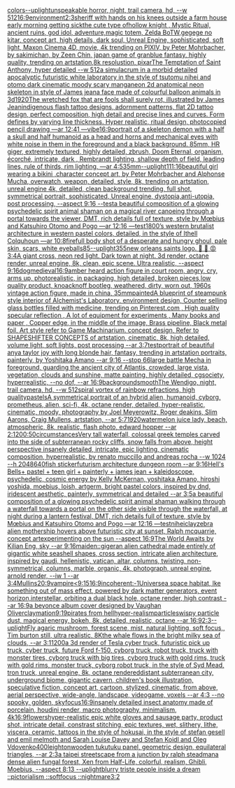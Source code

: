 [colors--uplight](https://www.ebank.nz/aiartgenerator?category=colors--uplight)[unspeakable horror, night, trail camera, hd, --w 512](https://www.ebank.nz/aiartgenerator?category=unspeakable%20horror%2C%20night%2C%20trail%20camera%2C%20hd%2C%20--w%20512)[16:9](https://www.ebank.nz/aiartgenerator?category=16%3A9)[environment](https://www.ebank.nz/aiartgenerator?category=environment)[2:3](https://www.ebank.nz/aiartgenerator?category=2%3A3)[sheriff with hands on his knees outside a farm house early morning getting sick](https://www.ebank.nz/aiartgenerator?category=sheriff%20with%20hands%20on%20his%20knees%20outside%20a%20farm%20house%20early%20morning%20getting%20sick)[the cute type ofhollow knight , Mystic Ritual, ancient ruins, god idol, adventure,magic totem, Zelda BoTW,gegege no kitar, concept art, high details, dark soul, Unreal Engine, sophisticated, soft light, Maxon Cinema 4D, movie, 4k trending on PIXIV, by Peter Mohrbacher, by sakimichan, by Zeen Chin, japan game of granblue fantasy, highly quality, trending on artstation,8k resolustion, pixar](https://www.ebank.nz/aiartgenerator?category=the%20cute%20type%20ofhollow%20knight%20%2C%20Mystic%20Ritual%2C%20ancient%20ruins%2C%20god%20idol%2C%20adventure%2Cmagic%20totem%2C%20Zelda%20BoTW%2Cgegege%20no%20kitar%2C%20concept%20art%2C%20high%20details%2C%20dark%20soul%2C%20Unreal%20Engine%2C%20sophisticated%2C%20soft%20light%2C%20Maxon%20Cinema%204D%2C%20movie%2C%204k%20trending%20on%20PIXIV%2C%20by%20Peter%20Mohrbacher%2C%20by%20sakimichan%2C%20by%20Zeen%20Chin%2C%20japan%20game%20of%20granblue%20fantasy%2C%20highly%20quality%2C%20trending%20on%20artstation%2C8k%20resolustion%2C%20pixar)[The Temptation of Saint Anthony, hyper detailed --w 512](https://www.ebank.nz/aiartgenerator?category=The%20Temptation%20of%20Saint%20Anthony%2C%20hyper%20detailed%20--w%20512)[a simulacrum in a morbid detailed apocalyptic futuristic white laboratory in the style of tsutomu nihei and otomo dark cinematic moody scary manga](https://www.ebank.nz/aiartgenerator?category=a%20simulacrum%20in%20a%20morbid%20detailed%20apocalyptic%20futuristic%20white%20laboratory%20in%20the%20style%20of%20tsutomu%20nihei%20and%20otomo%20dark%20cinematic%20moody%20scary%20manga)[neon 2d anatomical neon skeleton in style of James jean](https://www.ebank.nz/aiartgenerator?category=neon%202d%20anatomical%20neon%20skeleton%20in%20style%20of%20James%20jean)[a face made of colourful balloon animals in 3d](https://www.ebank.nz/aiartgenerator?category=a%20face%20made%20of%20colourful%20balloon%20animals%20in%203d)[1920](https://www.ebank.nz/aiartgenerator?category=1920)[The wretched fox that are fools shall surely rot,  illustrated by James Jean](https://www.ebank.nz/aiartgenerator?category=The%20wretched%20fox%20that%20are%20fools%20shall%20surely%20rot%2C%20%20illustrated%20by%20James%20Jean)[indigenous flash tattoo designs, adornment patterns, flat 2D tattoo design, perfect composition, high detail and precise lines and curves. Form defines by varying line thickness. Hyper realistic, ritual design, photocopied pencil drawing —ar 12:41 —vibe](https://www.ebank.nz/aiartgenerator?category=indigenous%20flash%20tattoo%20designs%2C%20adornment%20patterns%2C%20flat%202D%20tattoo%20design%2C%20perfect%20composition%2C%20high%20detail%20and%20precise%20lines%20and%20curves.%20Form%20defines%20by%20varying%20line%20thickness.%20Hyper%20realistic%2C%20ritual%20design%2C%20photocopied%20pencil%20drawing%20%E2%80%94ar%2012%3A41%20%E2%80%94vibe)[16:9](https://www.ebank.nz/aiartgenerator?category=16%3A9)[portrait of a skeleton demon with a half a skull and half humanoid as a head and horns and mechanical eyes with white noise in them in the foreground and a black background. 85mm, HR giger, extremely textured, highly detailed, zbrush, Doom Eternal, organism, écorché, intricate, dark , Rembrandt lighting, shallow depth of field, leading lines, rule of thirds, rim lighting, —ar 4:5](https://www.ebank.nz/aiartgenerator?category=portrait%20of%20a%20skeleton%20demon%20with%20a%20half%20a%20skull%20and%20half%20humanoid%20as%20a%20head%20and%20horns%20and%20mechanical%20eyes%20with%20white%20noise%20in%20them%20in%20the%20foreground%20and%20a%20black%20background.%2085mm%2C%20HR%20giger%2C%20extremely%20textured%2C%20highly%20detailed%2C%20zbrush%2C%20Doom%20Eternal%2C%20organism%2C%20%C3%A9corch%C3%A9%2C%20intricate%2C%20dark%20%2C%20Rembrandt%20lighting%2C%20shallow%20depth%20of%20field%2C%20leading%20lines%2C%20rule%20of%20thirds%2C%20rim%20lighting%2C%20%E2%80%94ar%204%3A5)[35mm](https://www.ebank.nz/aiartgenerator?category=35mm)[--uplight](https://www.ebank.nz/aiartgenerator?category=--uplight)[1](https://www.ebank.nz/aiartgenerator?category=1)[11:16](https://www.ebank.nz/aiartgenerator?category=11%3A16)[beautiful girl wearing a bikini ,character concept art, by Peter Mohrbacher and Alphonse Mucha, overwatch, weapon, detailed, style, 8k, trending on artstation, unreal engine 4k, detailed, clean background trending, full shot, symmetrical portrait, sophisticated, Unreal engine, dystopia,anti-utopia, post processing, --aspect 9:16 --test](https://www.ebank.nz/aiartgenerator?category=beautiful%20girl%20wearing%20a%20bikini%20%2Ccharacter%20concept%20art%2C%20by%20Peter%20Mohrbacher%20and%20Alphonse%20Mucha%2C%20overwatch%2C%20weapon%2C%20detailed%2C%20style%2C%208k%2C%20trending%20on%20artstation%2C%20unreal%20engine%204k%2C%20detailed%2C%20clean%20background%20trending%2C%20full%20shot%2C%20symmetrical%20portrait%2C%20sophisticated%2C%20Unreal%20engine%2C%20dystopia%2Canti-utopia%2C%20post%20processing%2C%20--aspect%209%3A16%20--test)[a beautiful composition of a glowing psychedelic spirit animal shaman on a magical river canoeing through a portal towards the viewer, DMT,  rich details full of texture, style by Mœbius and Katsuhiro Otomo and Pogo —ar 12:16 —test](https://www.ebank.nz/aiartgenerator?category=a%20beautiful%20composition%20of%20a%20glowing%20psychedelic%20spirit%20animal%20shaman%20on%20a%20magical%20river%20canoeing%20through%20a%20portal%20towards%20the%20viewer%2C%20DMT%2C%20%20rich%20details%20full%20of%20texture%2C%20style%20by%20M%C5%93bius%20and%20Katsuhiro%20Otomo%20and%20Pogo%20%E2%80%94ar%2012%3A16%20%E2%80%94test)[1800’s western brutalist architecture in western pastel colors, detailed, in the style of Ithell Colquhoun —ar 10:8](https://www.ebank.nz/aiartgenerator?category=1800%E2%80%99s%20western%20brutalist%20architecture%20in%20western%20pastel%20colors%2C%20detailed%2C%20in%20the%20style%20of%20Ithell%20Colquhoun%20%E2%80%94ar%2010%3A8)[fire](https://www.ebank.nz/aiartgenerator?category=fire)[full body shot of a desperate and hungry ghoul, pale skin, scars, white eyeballs](https://www.ebank.nz/aiartgenerator?category=full%20body%20shot%20of%20a%20desperate%20and%20hungry%20ghoul%2C%20pale%20skin%2C%20scars%2C%20white%20eyeballs)[85](https://www.ebank.nz/aiartgenerator?category=85)[--uplight](https://www.ebank.nz/aiartgenerator?category=--uplight)[355](https://www.ebank.nz/aiartgenerator?category=355)[new orleans saints logo. 👺 👹 😡](https://www.ebank.nz/aiartgenerator?category=new%20orleans%20saints%20logo.%20%F0%9F%91%BA%20%F0%9F%91%B9%20%F0%9F%98%A1)[3:4](https://www.ebank.nz/aiartgenerator?category=3%3A4)[A giant cross, neon red light. Dark town at night. 3d render, octane render, unreal engine, 8k, clean, epic scene. Ultra realistic, --aspect 9:16](https://www.ebank.nz/aiartgenerator?category=A%20giant%20cross%2C%20neon%20red%20light.%20Dark%20town%20at%20night.%203d%20render%2C%20octane%20render%2C%20unreal%20engine%2C%208k%2C%20clean%2C%20epic%20scene.%20Ultra%20realistic%2C%20--aspect%209%3A16)[dog](https://www.ebank.nz/aiartgenerator?category=dog)[medieval](https://www.ebank.nz/aiartgenerator?category=medieval)[16:9](https://www.ebank.nz/aiartgenerator?category=16%3A9)[amber heard action figure in court room, angry, cry, arms up, photorealistic, in packaging, high detailed, broken pieces,low quality product, knoacknoff bootleg, weathered, dirty, worn out, 1960s vintage action figure, made in china, 35mm](https://www.ebank.nz/aiartgenerator?category=amber%20heard%20action%20figure%20in%20court%20room%2C%20angry%2C%20cry%2C%20arms%20up%2C%20photorealistic%2C%20in%20packaging%2C%20high%20detailed%2C%20broken%20pieces%2Clow%20quality%20product%2C%20knoacknoff%20bootleg%2C%20weathered%2C%20dirty%2C%20worn%20out%2C%201960s%20vintage%20action%20figure%2C%20made%20in%20china%2C%2035mm)[painted](https://www.ebank.nz/aiartgenerator?category=painted)[A blueprint of steampunk style interior of Alchemist's Laboratory,  environment  design, Counter selling glass bottles filled with medicine,  trending on Pinterest.com  , High quality specular reflection , A lot of equipment for experiments , Many books and paper ,  Copper  edge, in the middle of the image, Brass pipeline,  Black metal foil,  Art style refer to Game Machinarium.  concept design, Refer to SHAPESHIFTER CONCEPTS  of artstation, cinematic,  8k, high detailed,  volume light,  soft lights,  post processing    --ar 3:7](https://www.ebank.nz/aiartgenerator?category=A%20blueprint%20of%20steampunk%20style%20interior%20of%20Alchemist%27s%20Laboratory%2C%20%20environment%20%20design%2C%20Counter%20selling%20glass%20bottles%20filled%20with%20medicine%2C%20%20trending%20on%20Pinterest.com%20%20%2C%20High%20quality%20specular%20reflection%20%2C%20A%20lot%20of%20equipment%20for%20experiments%20%2C%20Many%20books%20and%20paper%20%2C%20%20Copper%20%20edge%2C%20in%20the%20middle%20of%20the%20image%2C%20Brass%20pipeline%2C%20%20Black%20metal%20foil%2C%20%20Art%20style%20refer%20to%20Game%20Machinarium.%20%20concept%20design%2C%20Refer%20to%20SHAPESHIFTER%20CONCEPTS%20%20of%20artstation%2C%20cinematic%2C%20%208k%2C%20high%20detailed%2C%20%20volume%20light%2C%20%20soft%20lights%2C%20%20post%20processing%20%20%20%20--ar%203%3A7)[test](https://www.ebank.nz/aiartgenerator?category=test)[portrait of beautiful anya taylor joy with long blonde hair, fantasy, trending in artstation portraits, painterly, by Yoshitaka Amano --ar 9:16 --stop 66](https://www.ebank.nz/aiartgenerator?category=portrait%20of%20beautiful%20anya%20taylor%20joy%20with%20long%20blonde%20hair%2C%20fantasy%2C%20trending%20in%20artstation%20portraits%2C%20painterly%2C%20by%20Yoshitaka%20Amano%20--ar%209%3A16%20--stop%2066)[large battle Mecha in foreground, guarding the ancient city of Atlantis, crowded, large vista, vegetation, clouds and sunshine, matte painting, highly detailed, cgsociety, hyperrealistic, --no dof, --ar 16:9](https://www.ebank.nz/aiartgenerator?category=large%20battle%20Mecha%20in%20foreground%2C%20guarding%20the%20ancient%20city%20of%20Atlantis%2C%20crowded%2C%20large%20vista%2C%20vegetation%2C%20clouds%20and%20sunshine%2C%20matte%20painting%2C%20highly%20detailed%2C%20cgsociety%2C%20hyperrealistic%2C%20--no%20dof%2C%20--ar%2016%3A9)[background](https://www.ebank.nz/aiartgenerator?category=background)[smooth](https://www.ebank.nz/aiartgenerator?category=smooth)[The Wendigo, night, trail camera, hd, --w 512](https://www.ebank.nz/aiartgenerator?category=The%20Wendigo%2C%20night%2C%20trail%20camera%2C%20hd%2C%20--w%20512)[spiral vortex of rainbow refractions, high quality](https://www.ebank.nz/aiartgenerator?category=spiral%20vortex%20of%20rainbow%20refractions%2C%20high%20quality)[pastels](https://www.ebank.nz/aiartgenerator?category=pastels)[A symmetrical portrait of an hybrid alien, humanoid, cyborg, prometheus, alien, sci-fi, 4k, octane render, detailed, hyper-realistic, cinematic, moody, photography by Joel Meyerowitz, Roger deakins, Slim Aarons, Craig Mullens, artstation, --ar 5:7](https://www.ebank.nz/aiartgenerator?category=A%20symmetrical%20portrait%20of%20an%20hybrid%20alien%2C%20humanoid%2C%20cyborg%2C%20prometheus%2C%20alien%2C%20sci-fi%2C%204k%2C%20octane%20render%2C%20detailed%2C%20hyper-realistic%2C%20cinematic%2C%20moody%2C%20photography%20by%20Joel%20Meyerowitz%2C%20Roger%20deakins%2C%20Slim%20Aarons%2C%20Craig%20Mullens%2C%20artstation%2C%20--ar%205%3A7)[1920](https://www.ebank.nz/aiartgenerator?category=1920)[watermelon juice lady, beach, atmospheric, 8k, realistic, flash photo, edward hopper --ar 2:1](https://www.ebank.nz/aiartgenerator?category=watermelon%20juice%20lady%2C%20beach%2C%20atmospheric%2C%208k%2C%20realistic%2C%20flash%20photo%2C%20edward%20hopper%20--ar%202%3A1)[200:50](https://www.ebank.nz/aiartgenerator?category=200%3A50)[circumstances](https://www.ebank.nz/aiartgenerator?category=circumstances)[Very tall waterfall, colossal greek temples carved into the side of subterranean rocky cliffs, snow falls from above, height perspective insanely detailed, intricate, epic lighting, cinematic composition, hyperrealistic, by renato muccillo and andreas rocha --w 1024 --h 2048](https://www.ebank.nz/aiartgenerator?category=Very%20tall%20waterfall%2C%20colossal%20greek%20temples%20carved%20into%20the%20side%20of%20subterranean%20rocky%20cliffs%2C%20snow%20falls%20from%20above%2C%20height%20perspective%20insanely%20detailed%2C%20intricate%2C%20epic%20lighting%2C%20cinematic%20composition%2C%20hyperrealistic%2C%20by%20renato%20muccillo%20and%20andreas%20rocha%20--w%201024%20--h%202048)[640](https://www.ebank.nz/aiartgenerator?category=640)[fish sticker](https://www.ebank.nz/aiartgenerator?category=fish%20sticker)[futurism  architecture dungeon room --ar 9:16](https://www.ebank.nz/aiartgenerator?category=futurism%20%20architecture%20dungeon%20room%20--ar%209%3A16)[Hell's Bells](https://www.ebank.nz/aiartgenerator?category=Hell%27s%20Bells)[+ pastel + teen girl + painterly + james jean + kaleidoscope, psychedelic, cosmic energy by Kelly McKernan, yoshitaka Amano, hiroshi yoshida, moebius, loish, artgerm, bright pastel colors, inspired by dnd, iridescent aesthetic, painterly, symmetrical and detailed --ar 3:5](https://www.ebank.nz/aiartgenerator?category=%2B%20pastel%20%2B%20teen%20girl%20%2B%20painterly%20%2B%20james%20jean%20%2B%20kaleidoscope%2C%20psychedelic%2C%20cosmic%20energy%20by%20Kelly%20McKernan%2C%20yoshitaka%20Amano%2C%20hiroshi%20yoshida%2C%20moebius%2C%20loish%2C%20artgerm%2C%20bright%20pastel%20colors%2C%20inspired%20by%20dnd%2C%20iridescent%20aesthetic%2C%20painterly%2C%20symmetrical%20and%20detailed%20--ar%203%3A5)[a beautiful composition of a glowing psychedelic spirit animal shaman walking through a waterfall towards a portal on the other side visible through the waterfall, at night during a lantern festival, DMT,  rich details full of texture, style by Mœbius and Katsuhiro Otomo and Pogo —ar 12:16 —test](https://www.ebank.nz/aiartgenerator?category=a%20beautiful%20composition%20of%20a%20glowing%20psychedelic%20spirit%20animal%20shaman%20walking%20through%20a%20waterfall%20towards%20a%20portal%20on%20the%20other%20side%20visible%20through%20the%20waterfall%2C%20at%20night%20during%20a%20lantern%20festival%2C%20DMT%2C%20%20rich%20details%20full%20of%20texture%2C%20style%20by%20M%C5%93bius%20and%20Katsuhiro%20Otomo%20and%20Pogo%20%E2%80%94ar%2012%3A16%20%E2%80%94test)[nihei](https://www.ebank.nz/aiartgenerator?category=nihei)[clay](https://www.ebank.nz/aiartgenerator?category=clay)[zebra alien mothership hovers above futuristic city at sunset, Ralph mcquarrie, concept art](https://www.ebank.nz/aiartgenerator?category=zebra%20alien%20mothership%20hovers%20above%20futuristic%20city%20at%20sunset%2C%20Ralph%20mcquarrie%2C%20concept%20art)[experimenting on the sun --aspect 16:9](https://www.ebank.nz/aiartgenerator?category=experimenting%20on%20the%20sun%20--aspect%2016%3A9)[The World Awaits by Kilian Eng, sky --ar 9:16](https://www.ebank.nz/aiartgenerator?category=The%20World%20Awaits%20by%20Kilian%20Eng%2C%20sky%20--ar%209%3A16)[maiden::](https://www.ebank.nz/aiartgenerator?category=maiden%3A%3A)[giger](https://www.ebank.nz/aiartgenerator?category=giger)[an alien cathedral made entirely of gigantic white seashell shapes, cross section, intricate alien architecture, inspired by gaudi, hellenistic, vatican, altar, columns, twisting, non-symmetrical, columns, marble, organic, 4k, photograph, unreal engine, arnold render, --iw 1 --ar 3:4](https://www.ebank.nz/aiartgenerator?category=an%20alien%20cathedral%20made%20entirely%20of%20gigantic%20white%20seashell%20shapes%2C%20cross%20section%2C%20intricate%20alien%20architecture%2C%20inspired%20by%20gaudi%2C%20hellenistic%2C%20vatican%2C%20altar%2C%20columns%2C%20twisting%2C%20non-symmetrical%2C%20columns%2C%20marble%2C%20organic%2C%204k%2C%20photograph%2C%20unreal%20engine%2C%20arnold%20render%2C%20--iw%201%20--ar%203%3A4)[Mullins](https://www.ebank.nz/aiartgenerator?category=Mullins)[20:9](https://www.ebank.nz/aiartgenerator?category=20%3A9)[vampire](https://www.ebank.nz/aiartgenerator?category=vampire)[<9:15](https://www.ebank.nz/aiartgenerator?category=%3C9%3A15)[16:9](https://www.ebank.nz/aiartgenerator?category=16%3A9)[incoherent:-1](https://www.ebank.nz/aiartgenerator?category=incoherent%3A-1)[Universe](https://www.ebank.nz/aiartgenerator?category=Universe)[a space habitat, lke something out of mass effect, powered by dark matter generators, event horizon,interstellar, orbiting a dual black hole, octane render, high contrast --ar 16:9](https://www.ebank.nz/aiartgenerator?category=a%20space%20habitat%2C%20lke%20something%20out%20of%20mass%20effect%2C%20powered%20by%20dark%20matter%20generators%2C%20event%20horizon%2Cinterstellar%2C%20orbiting%20a%20dual%20black%20hole%2C%20octane%20render%2C%20high%20contrast%20--ar%2016%3A9)[a beyonce album cover designed by Vaughan Oliver](https://www.ebank.nz/aiartgenerator?category=a%20beyonce%20album%20cover%20designed%20by%20Vaughan%20Oliver)[claymation](https://www.ebank.nz/aiartgenerator?category=claymation)[9:19](https://www.ebank.nz/aiartgenerator?category=9%3A19)[pirates from hell](https://www.ebank.nz/aiartgenerator?category=pirates%20from%20hell)[hyper-realism](https://www.ebank.nz/aiartgenerator?category=hyper-realism)[particles](https://www.ebank.nz/aiartgenerator?category=particles)[wispy particle dust, magical energy, bokeh, 8k, detailed, realistic, octane --ar 16:9](https://www.ebank.nz/aiartgenerator?category=wispy%20particle%20dust%2C%20magical%20energy%2C%20bokeh%2C%208k%2C%20detailed%2C%20realistic%2C%20octane%20--ar%2016%3A9)[2:3](https://www.ebank.nz/aiartgenerator?category=2%3A3)[--uplight](https://www.ebank.nz/aiartgenerator?category=--uplight)[Fly agaric mushroom, forest scene, mist, natural lighting, soft focus,, Tim burton still, ultra realistic, 8K](https://www.ebank.nz/aiartgenerator?category=Fly%20agaric%20mushroom%2C%20forest%20scene%2C%20mist%2C%20natural%20lighting%2C%20soft%20focus%2C%2C%20Tim%20burton%20still%2C%20ultra%20realistic%2C%208K)[the whale flows in the bright milky sea of clouds, --ar 3:1](https://www.ebank.nz/aiartgenerator?category=the%20whale%20flows%20in%20the%20bright%20milky%20sea%20of%20clouds%2C%20--ar%203%3A1)[1200](https://www.ebank.nz/aiartgenerator?category=1200)[a 3d render of  Tesla cyber truck, futuristic pick up truck, cyber truck, future Ford f-150, cyborg truck, robot truck, truck with monster tires, cyborg truck with big tires, cyborg truck with gold rims, truck with gold rims, monster truck, cyborg robot truck, in the style of Syd Mead, tron truck, unreal engine, 8k, octane rendered](https://www.ebank.nz/aiartgenerator?category=a%203d%20render%20of%20%20Tesla%20cyber%20truck%2C%20futuristic%20pick%20up%20truck%2C%20cyber%20truck%2C%20future%20Ford%20f-150%2C%20cyborg%20truck%2C%20robot%20truck%2C%20truck%20with%20monster%20tires%2C%20cyborg%20truck%20with%20big%20tires%2C%20cyborg%20truck%20with%20gold%20rims%2C%20truck%20with%20gold%20rims%2C%20monster%20truck%2C%20cyborg%20robot%20truck%2C%20in%20the%20style%20of%20Syd%20Mead%2C%20tron%20truck%2C%20unreal%20engine%2C%208k%2C%20octane%20rendered)[distant subterranean city, underground biome, gigantic cavern, children's book illustration, speculative fiction, concept art, cartoon, stylized, cinematic, from above, aerial perspective, wide-angle, landscape, videogame, voxels  --ar 4:3 --no spooky, golden, sky](https://www.ebank.nz/aiartgenerator?category=distant%20subterranean%20city%2C%20underground%20biome%2C%20gigantic%20cavern%2C%20children%27s%20book%20illustration%2C%20speculative%20fiction%2C%20concept%20art%2C%20cartoon%2C%20stylized%2C%20cinematic%2C%20from%20above%2C%20aerial%20perspective%2C%20wide-angle%2C%20landscape%2C%20videogame%2C%20voxels%20%20--ar%204%3A3%20--no%20spooky%2C%20golden%2C%20sky)[focus](https://www.ebank.nz/aiartgenerator?category=focus)[16:9](https://www.ebank.nz/aiartgenerator?category=16%3A9)[insanely detailed insect anatomy made of porcelain, houdini render, macro photography, minimalism, 4k](https://www.ebank.nz/aiartgenerator?category=insanely%20detailed%20insect%20anatomy%20made%20of%20porcelain%2C%20houdini%20render%2C%20macro%20photography%2C%20minimalism%2C%204k)[16:9](https://www.ebank.nz/aiartgenerator?category=16%3A9)[flowers](https://www.ebank.nz/aiartgenerator?category=flowers)[hyper-realistic epic white gloves and sausage party, product shot, intricate detail, constrast stitching, epic textures,  wet, slithery, lithe, viscera, ceramic, tattoos in the style of hokusai, in the style of stefan gesell and emil melmoth and Sarah Louise Davey and Stefan Koidl and Oleg Vdovenko](https://www.ebank.nz/aiartgenerator?category=hyper-realistic%20epic%20white%20gloves%20and%20sausage%20party%2C%20product%20shot%2C%20intricate%20detail%2C%20constrast%20stitching%2C%20epic%20textures%2C%20%20wet%2C%20slithery%2C%20lithe%2C%20viscera%2C%20ceramic%2C%20tattoos%20in%20the%20style%20of%20hokusai%2C%20in%20the%20style%20of%20stefan%20gesell%20and%20emil%20melmoth%20and%20Sarah%20Louise%20Davey%20and%20Stefan%20Koidl%20and%20Oleg%20Vdovenko)[400](https://www.ebank.nz/aiartgenerator?category=400)[leighton](https://www.ebank.nz/aiartgenerator?category=leighton)[wooden tukutuku panel, geometric design, equilateral triangles, --ar 2:3](https://www.ebank.nz/aiartgenerator?category=wooden%20tukutuku%20panel%2C%20geometric%20design%2C%20equilateral%20triangles%2C%20--ar%202%3A3)[a taipei streetscape from a junction by ralph steadman](https://www.ebank.nz/aiartgenerator?category=a%20taipei%20streetscape%20from%20a%20junction%20by%20ralph%20steadman)[a dense alien fungal forest, Xen from Half-Life, colorful, realism, Ghibli, Moebius, --aspect 8:13 --uplight](https://www.ebank.nz/aiartgenerator?category=a%20dense%20alien%20fungal%20forest%2C%20Xen%20from%20Half-Life%2C%20colorful%2C%20realism%2C%20Ghibli%2C%20Moebius%2C%20--aspect%208%3A13%20--uplight)[blurry triste people inside a dream ::pictorialism ::softfocus ::nightmare](https://www.ebank.nz/aiartgenerator?category=blurry%20triste%20people%20inside%20a%20dream%20%3A%3Apictorialism%20%3A%3Asoftfocus%20%3A%3Anightmare)[3:2](https://www.ebank.nz/aiartgenerator?category=3%3A2)